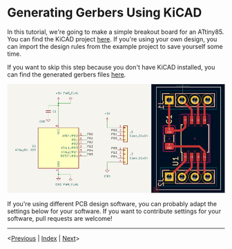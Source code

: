 # Generating Gerbers Using KiCAD

In this tutorial, we're going to make a simple breakout board for an ATtiny85. You can find the KiCAD project [here](/example/PCB/). If you're using your own design, you can import the design rules from the example project to save yourself some time.

If you want to skip this step because you don't have KiCAD installed, you can find the generated gerbers files [here](/example/gerbers/).

![ATtiny85_layout.png](./images/ATtiny85_breakout.png)

If you're using different PCB design software, you can probably adapt the settings below for your software. If you want to contribute settings for your software, pull requests are welcome!
___
  <[Previous](introduction.md) | [Index](index.md) | [Next](kicadgerbers.md)>
